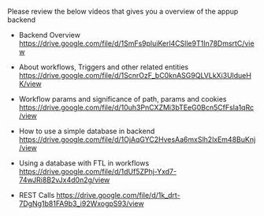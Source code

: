 
Please review the below videos that gives you a overview of the appup backend

* Backend Overview
https://drive.google.com/file/d/1SmFs9pluiKerl4CSlle9T1In78DmsrtC/view

* About workflows, Triggers and other related entities
https://drive.google.com/file/d/1ScnrOzF_bC0knASG9QLVLkXi3UldueHK/view

* Workflow params and significance of path, params and cookies
https://drive.google.com/file/d/10uh3PnCXZMi3bTEeG0Bcn5CfFsIa1qRc/view

* How to use a simple database in backend
https://drive.google.com/file/d/1OjAqGYC2HvesAa6mxSlh2lxEm48BuKnj/view

* Using a database with FTL in workflows
https://drive.google.com/file/d/1dUf5ZPhj-Yxd7-74wJRi8B2vJx4d0n2g/view

* REST Calls
https://drive.google.com/file/d/1k_drt-7DgNg1b81FA9b3_i92WxogpS93/view

